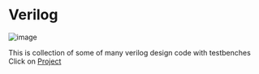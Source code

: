 # Verilog
![image](https://github.com/user-attachments/assets/f0ef83bb-f136-406c-9509-ab09a33ea217)


This is collection of some of many verilog design code with testbenches \
Click on [Project](Projects) 
